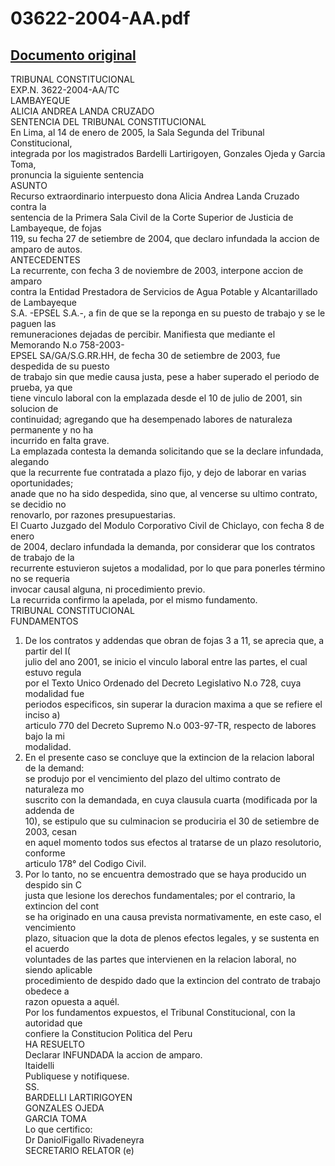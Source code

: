 
03622-2004-AA.pdf
=================
  
[Documento original](https://tc.gob.pe/jurisprudencia/2005/03622-2004-AA.pdf)  
---  
TRIBUNAL CONSTITUCIONAL  
EXP.N. 3622-2004-AA/TC  
LAMBAYEQUE  
ALICIA ANDREA LANDA CRUZADO  
SENTENCIA DEL TRIBUNAL CONSTITUCIONAL  
En Lima, al 14 de enero de 2005, la Sala Segunda del Tribunal Constitucional,  
integrada por los magistrados Bardelli Lartirigoyen, Gonzales Ojeda y Garcia Toma,  
pronuncia la siguiente sentencia  
ASUNTO  
Recurso extraordinario interpuesto dona Alicia Andrea Landa Cruzado contra la  
sentencia de la Primera Sala Civil de la Corte Superior de Justicia de Lambayeque, de fojas  
119, su fecha 27 de setiembre de 2004, que declaro infundada la accion de amparo de autos.  
ANTECEDENTES  
La recurrente, con fecha 3 de noviembre de 2003, interpone accion de amparo  
contra la Entidad Prestadora de Servicios de Agua Potable y Alcantarillado de Lambayeque  
S.A. -EPSEL S.A.-, a fin de que se la reponga en su puesto de trabajo y se le paguen las  
remuneraciones dejadas de percibir. Manifiesta que mediante el Memorando N.o 758-2003-  
EPSEL SA/GA/S.G.RR.HH, de fecha 30 de setiembre de 2003, fue despedida de su puesto  
de trabajo sin que medie causa justa, pese a haber superado el periodo de prueba, ya que  
tiene vinculo laboral con la emplazada desde el 10 de julio de 2001, sin solucion de  
continuidad; agregando que ha desempenado labores de naturaleza permanente y no ha  
incurrido en falta grave.  
La emplazada contesta la demanda solicitando que se la declare infundada, alegando  
que la recurrente fue contratada a plazo fijo, y dejo de laborar en varias oportunidades;  
anade que no ha sido despedida, sino que, al vencerse su ultimo contrato, se decidio no  
renovarlo, por razones presupuestarias.  
El Cuarto Juzgado del Modulo Corporativo Civil de Chiclayo, con fecha 8 de enero  
de 2004, declaro infundada la demanda, por considerar que los contratos de trabajo de la  
recurrente estuvieron sujetos a modalidad, por lo que para ponerles término no se requeria  
invocar causal alguna, ni procedimiento previo.  
La recurrida confirmo la apelada, por el mismo fundamento.  
TRIBUNAL CONSTITUCIONAL  
FUNDAMENTOS  
1. De los contratos y addendas que obran de fojas 3 a 11, se aprecia que, a partir del I(  
julio del ano 2001, se inicio el vinculo laboral entre las partes, el cual estuvo regula  
por el Texto Unico Ordenado del Decreto Legislativo N.o 728, cuya modalidad fue  
periodos especificos, sin superar la duracion maxima a que se refiere el inciso a)  
articulo 770 del Decreto Supremo N.o 003-97-TR, respecto de labores bajo la mi  
modalidad.  
2. En el presente caso se concluye que la extincion de la relacion laboral de la demand:  
se produjo por el vencimiento del plazo del ultimo contrato de naturaleza mo  
suscrito con la demandada, en cuya clausula cuarta (modificada por la addenda de  
10), se estipulo que su culminacion se produciria el 30 de setiembre de 2003, cesan  
en aquel momento todos sus efectos al tratarse de un plazo resolutorio, conforme  
articulo 178° del Codigo Civil.  
3. Por lo tanto, no se encuentra demostrado que se haya producido un despido sin C  
justa que lesione los derechos fundamentales; por el contrario, la extincion del cont  
se ha originado en una causa prevista normativamente, en este caso, el vencimiento  
plazo, situacion que la dota de plenos efectos legales, y se sustenta en el acuerdo  
voluntades de las partes que intervienen en la relacion laboral, no siendo aplicable  
procedimiento de despido dado que la extincion del contrato de trabajo obedece a  
razon opuesta a aquél.  
Por los fundamentos expuestos, el Tribunal Constitucional, con la autoridad que  
confiere la Constitucion Politica del Peru  
HA RESUELTO  
Declarar INFUNDADA la accion de amparo.  
ltaidelli  
Publiquese y notifiquese.  
SS.  
BARDELLI LARTIRIGOYEN  
GONZALES OJEDA  
GARCIA TOMA  
Lo que certifico:  
Dr DaniolFigallo Rivadeneyra  
SECRETARIO RELATOR (e)